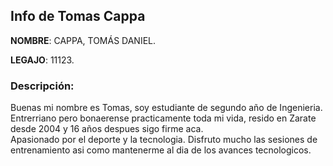
## Info de Tomas Cappa
**NOMBRE**: CAPPA, TOMÁS DANIEL.

**LEGAJO**: 11123.

### Descripción:
Buenas mi nombre es Tomas, soy estudiante de segundo año de Ingenieria. 
Entrerriano pero bonaerense practicamente toda mi vida, resido en Zarate desde 2004 y 16 años despues sigo firme aca.  
Apasionado por el deporte y la tecnologia. Disfruto mucho las sesiones de entrenamiento asi como mantenerme al dia de los avances tecnologicos.

